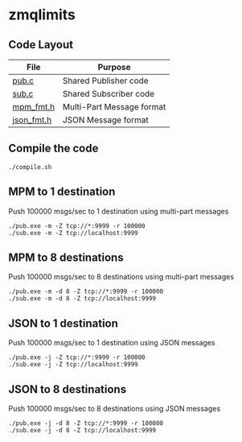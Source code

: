 # zmqlimits

## Code Layout
| File                     | Purpose                   |
|--------------------------|---------------------------|
| [pub.c](pub.c)           | Shared Publisher code     |
| [sub.c](sub.c)           | Shared Subscriber code    |
| [mpm_fmt.h](mpm_fmt.h)   | Multi-Part Message format |
| [json_fmt.h](json_fmt.h) | JSON Message format       |

## Compile the code
```
./compile.sh
```

## MPM to 1 destination
Push 100000 msgs/sec to 1 destination using multi-part messages
```
./pub.exe -m -Z tcp://*:9999 -r 100000
./sub.exe -m -Z tcp://localhost:9999
```

## MPM to 8 destinations
Push 100000 msgs/sec to 8 destinations using multi-part messages
```
./pub.exe -m -d 8 -Z tcp://*:9999 -r 100000
./sub.exe -m -d 8 -Z tcp://localhost:9999
```

## JSON to 1 destination
Push 100000 msgs/sec to 1 destination using JSON messages
```
./pub.exe -j -Z tcp://*:9999 -r 100000
./sub.exe -j -Z tcp://localhost:9999
```

## JSON to 8 destinations
Push 100000 msgs/sec to 8 destinations using JSON messages
```
./pub.exe -j -d 8 -Z tcp://*:9999 -r 100000
./sub.exe -j -d 8 -Z tcp://localhost:9999
```
